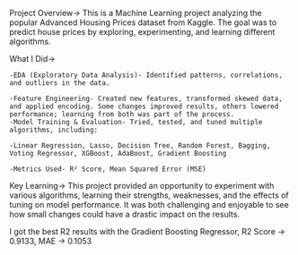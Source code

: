 Project Overview->
This is a Machine Learning project analyzing the popular Advanced Housing Prices dataset from Kaggle.
The goal was to predict house prices by exploring, experimenting, and learning different algorithms.

What I Did->

    -EDA (Exploratory Data Analysis)- Identified patterns, correlations, and outliers in the data.
    
    -Feature Engineering- Created new features, transformed skewed data, and applied encoding. Some changes improved results, others lowered performance; learning from both was part of the process.
    -Model Training & Evaluation- Tried, tested, and tuned multiple algorithms, including:
    
    -Linear Regression, Lasso, Decision Tree, Random Forest, Bagging, Voting Regressor, XGBoost, AdaBoost, Gradient Boosting
    
    -Metrics Used- R² Score, Mean Squared Error (MSE)

Key Learning->
This project provided an opportunity to experiment with various algorithms, learning their strengths, weaknesses, and the effects of tuning on model performance. It was both challenging and enjoyable to see how small changes could have a drastic impact on the results.

I got the best R2 results with the Gradient Boosting Regressor, R2 Score -> 0.9133, MAE -> 0.1053


